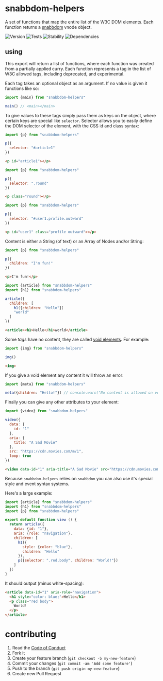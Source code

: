 # snabbdom-helpers

A set of functions that map the entire list of the W3C DOM elements. Each function returns a [snabbdom]() vnode object.

![Version][BADGE_VERSION]
![Tests][BADGE_TRAVIS]
![Stability][BADGE_STABILITY]
![Dependencies][BADGE_DEPENDENCY]


## using

This export will return a list of functions, where each function was created from a partially applied curry. Each function represents a tag in the list of W3C allowed tags, including deprecated, and experimental.

Each tag takes an optional object as an argument. If no value is given it functions like so:

``` javascript
import {main} from "snabbdom-helpers"

main() // <main></main>
```

To give values to these tags simply pass them as keys on the object, where certain keys are special like `selector`. Selector allows you to easily define the DOM selector of the element, with the CSS id and class syntax:

``` javascript
import {p} from "snabbdom-helpers"

p({
  selector: "#article1"
})
```

``` html
<p id="article1"></p>
```

``` javascript
import {p} from "snabbdom-helpers"

p({
  selector: ".round"
})
```

``` html
<p class="round"></p>
```

``` javascript
import {p} from "snabbdom-helpers"

p({
  selector: "#user1.profile.outward"
})
```

``` html
<p id="user1" class="profile outward"></p>
```

Content is either a String (of text) or an Array of Nodes and/or String:

``` javascript
import {p} from "snabbdom-helpers"

p({
  children: "I'm fun!"
})
```

``` html
<p>I'm fun!</p>
```

``` javascript
import {article} from "snabbdom-helpers"
import {h1} from "snabbdom-helpers"

article({
  children: [
    h1({children: "Hello"})
    "world"
  ]
})
```

``` html
<article><h1>Hello</h1>world</article>
```

Some *tags* have no content, they are called [void elements](https://www.w3.org/TR/html-markup/syntax.html#syntax-elements). For example:

``` javascript
import {img} from "snabbdom-helpers"

img()
```

``` html
<img>
```

If you give a void element any content it will throw an error:

``` javascript
import {meta} from "snabbdom-helpers"

meta({children: "Hello!"}) // console.warn("No content is allowed on void element like <meta>")
```

Finally you can give any other attributes to your element:

``` javascript
import {video} from "snabbdom-helpers"

video({
  data: {
    id: "1"
  },
  aria: {
    title: "A Sad Movie"
  },
  src: "https://cdn.movies.com/m/1",
  loop: true
})
```

``` html
<video data-id="1" aria-title="A Sad Movie" src="https://cdn.movies.com/m/1" loop></video>
```

Because `snabbdom-helpers` relies on `snabbdom` you can also use it's special style and event syntax systems.

Here's a large example:

``` javascript
import {article} from "snabbdom-helpers"
import {h1} from "snabbdom-helpers"
import {p} from "snabbdom-helpers"

export default function view () {
  return article({
    data: {id: "1"},
    aria: {role: "navigation"},
    children: [
      h1({
        style: {color: "blue"},
        children: "Hello"
      }),
      p({selector: ".red.body", children: "World!"})
    ]
  })
}
```

It should output (minus white-spacing):

``` html
<article data-id="1" aria-role="navigation">
  <h1 style="color: blue;">Hello</h1>
  <p class="red body">
    World!
  </p>
</article>
```


# contributing

  1. Read the [Code of Conduct](/CONDUCT.md)
  2. Fork it
  3. Create your feature branch (`git checkout -b my-new-feature`)
  4. Commit your changes (`git commit -am 'Add some feature'`)
  5. Push to the branch (`git push origin my-new-feature`)
  6. Create new Pull Request


[BADGE_TRAVIS]: https://img.shields.io/travis/krainboltgreene/hsdk.js.svg?maxAge=2592000&style=flat-square
[BADGE_VERSION]: https://img.shields.io/npm/v/hsdk.svg?maxAge=2592000&style=flat-square
[BADGE_STABILITY]: https://img.shields.io/badge/stability-strong-green.svg?maxAge=2592000&style=flat-square
[BADGE_DEPENDENCY]: https://img.shields.io/david/krainboltgreene/hsdk.js.svg?maxAge=2592000&style=flat-square
